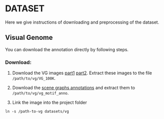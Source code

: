 # DATASET

Here we give instructions of downloading and preprocessing of the dataset. 

## Visual Genome

You can download the annotation directly by following steps. 

### Download:
1. Download the VG images [part1](https://cs.stanford.edu/people/rak248/VG_100K_2/images.zip) [part2](https://cs.stanford.edu/people/rak248/VG_100K_2/images2.zip). Extract these images to the file `/path/to/vg/VG_100K`. 

2. Download the [scene graphs annotations](https://shanghaitecheducn-my.sharepoint.com/:u:/g/personal/lirj2_shanghaitech_edu_cn/EfI9vkdunDpCqp8ooxoHhloBE6KDuztZDWQM_Sbsw_1x5A?e=N8gWIS) and extract them to `/path/to/vg/vg_motif_anno`.

3. Link the image into the project folder
```
ln -s /path-to-vg datasets/vg
```
